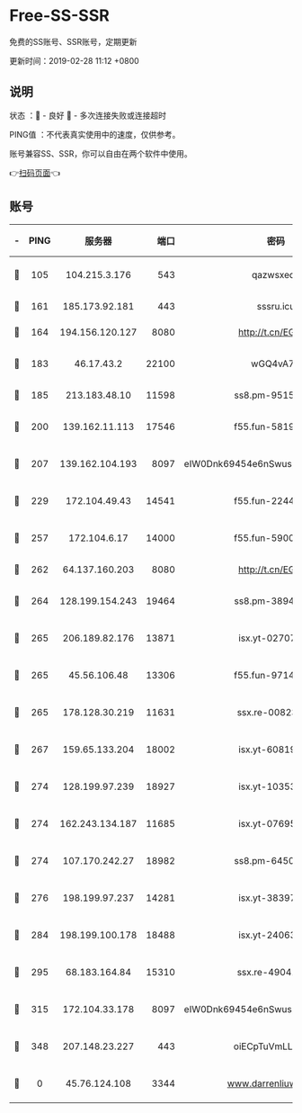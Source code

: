 # Free-SS-SSR

免费的SS账号、SSR账号，定期更新

更新时间：2019-02-28 11:12 +0800

## 说明

状态     ：🙂 - 良好 🙁 - 多次连接失败或连接超时

PING值   ：不代表真实使用中的速度，仅供参考。

账号兼容SS、SSR，你可以自由在两个软件中使用。

👉[扫码页面](https://liesauer.github.io/free-ss-ssr.github.io/)👈

## 账号

|-|PING|服务器|端口|密码|加密方式|区域|
|:----:|:----:|:-----:|-----:|:----:|:----:|:----:|
|🙂|105|104.215.3.176|543|qazwsxedc|aes-256-gcm|JP|
|🙂|161|185.173.92.181|443|sssru.icu|rc4-md5|RU|
|🙂|164|194.156.120.127|8080|http://t.cn/EGJIyrl|rc4-md5|RU|
|🙂|183|46.17.43.2|22100|wGQ4vA7D|aes-256-gcm|RU|
|🙂|185|213.183.48.10|11598|ss8.pm-95154915|rc4-md5|RU|
|🙂|200|139.162.11.113|17546|f55.fun-58196479|aes-256-cfb|SG|
|🙂|207|139.162.104.193|8097|eIW0Dnk69454e6nSwuspv9DmS201tQ0D|aes-256-cfb|JP|
|🙂|229|172.104.49.43|14541|f55.fun-22444869|aes-256-cfb|SG|
|🙂|257|172.104.6.17|14000|f55.fun-59001894|aes-256-cfb|US|
|🙂|262|64.137.160.203|8080|http://t.cn/EGJIyrl|rc4-md5|CA|
|🙂|264|128.199.154.243|19464|ss8.pm-38940883|aes-256-cfb|SG|
|🙂|265|206.189.82.176|13871|isx.yt-02707715|aes-256-cfb|SG|
|🙂|265|45.56.106.48|13306|f55.fun-97149903|aes-256-cfb|US|
|🙂|265|178.128.30.219|11631|ssx.re-00823232|aes-256-cfb|SG|
|🙂|267|159.65.133.204|18002|isx.yt-60819860|aes-256-cfb|SG|
|🙂|274|128.199.97.239|18927|isx.yt-10353502|aes-256-cfb|SG|
|🙂|274|162.243.134.187|11685|isx.yt-07695613|aes-256-cfb|US|
|🙂|274|107.170.242.27|18982|ss8.pm-64506903|aes-256-cfb|US|
|🙂|276|198.199.97.237|14281|isx.yt-38397768|aes-256-cfb|US|
|🙂|284|198.199.100.178|18488|isx.yt-24063194|aes-256-cfb|US|
|🙂|295|68.183.164.84|15310|ssx.re-49041728|aes-256-cfb|US|
|🙂|315|172.104.33.178|8097|eIW0Dnk69454e6nSwuspv9DmS201tQ0D|aes-256-cfb|SG|
|🙂|348|207.148.23.227|443|oiECpTuVmLLxk4Ts|aes-256-cfb|US|
|🙁|0|45.76.124.108|3344|www.darrenliuwei.com|aes-256-cfb|AU|
